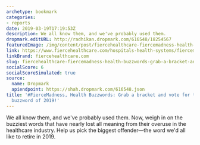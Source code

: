 ```yaml
---
archetype: bookmark
categories:
- reports
date: 2019-03-19T17:19:53Z
description: We all know them, and we've probably used them.
dropmark.editURL: http://radhikan.dropmark.com/616548/18254567
featuredImage: /img/content/post/fiercehealthcare-fiercemadness-health-buzzwords-grab-a-bracket-and-vote-for-the-most-overused-buzzword-of-2019.png
link: https://www.fiercehealthcare.com/hospitals-health-systems/fiercemadness-health-buzzwords-grab-a-bracket-and-get-ready-to-vote-for
linkBrand: fiercehealthcare.com
slug: fiercehealthcare-fiercemadness-health-buzzwords-grab-a-bracket-and-vote-for-the-most-overused-buzzword-of-2019
socialScore: 6
socialScoreSimulated: true
source:
  name: Dropmark
  apiendpoint: https://shah.dropmark.com/616548.json
title: '#FierceMadness, Health Buzzwords: Grab a bracket and vote for the most overused
  buzzword of 2019!'
---
```

We all know them, and we've probably used them. Now, weigh in on the buzziest words that have nearly lost all meaning from their overuse in the healthcare industry. Help us pick the biggest offender—the word we'd all like to retire in 2019.